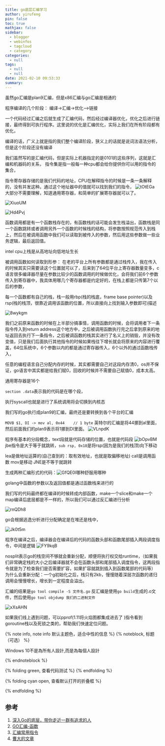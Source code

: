 ```yaml
---
title: go底层汇编学习
author: yirufeng
pin: false
toc: true
mathjax: false
sidebar:
  - blogger
  - webinfos
  - tagcloud
  - category
categories:
  - null
tags:
  - null
  - null
date: 2021-02-10 09:53:33
summary:
---
```



虽然go汇编是plan9汇编，但是x86汇编与go汇编是相通的


程序编译的几个阶段：
编译->汇编->优化—>链接

一个代码经过汇编之后就生成了汇编代码，然后经过编译器优化，优化之后进行链接，最终得到可执行程序。这里说的优化是汇编优化，实际上我们在所有阶段都有优化，

编译的话，广义上就是指的我们整个编译阶段，狭义上的话就是说词法语法分析，但是这个阶段还没有编译

我们虽然写的是汇编代码，但是实际上机器指定的是0101的这些序列，这就是汇编和机器码的关系，
指令集是指一般每一种cpu都会给你提供你可以用的指令的集合，


指令寄存器存储的是我们代码的地址，CPU在解释指令的时候是一条一条解释的，没有并发这种。通过这个地址器中的值就可以找到我们的指令，
![tOtEGa](https://cdn.jsdelivr.net/gh/sivanWu0222/ImageHosting@master/uPic/tOtEGa.png)
大部分不需要理解，知道通用寄存器，和简单的扩展寄存器就可以了。

![XiuoUM](https://cdn.jsdelivr.net/gh/sivanWu0222/ImageHosting@master/uPic/XiuoUM.png)

![Hd4Pvj](https://cdn.jsdelivr.net/gh/sivanWu0222/ImageHosting@master/uPic/Hd4Pvj.png)

函数调用都是有一个函数栈存在的，有函数栈的话可能会发生栈溢出，函数栈是同一个函数跳转或者调用另外一个函数的时候栈的结构，将参数按照规范传入到栈上，然后在被调用函数中我们可以读取到被传入的参数，然后用这些参数做一些业务逻辑，最后返回值。


intel cpu上栈是从高地址向低地址生长


被调用函数如何读取到形参：
在老的平台上所有参数都是通过栈传入，我在传入的时候其实只需要读这个位置就可以了，后来到了64位平台上寄存器数量变多，c语言很多编译器尽量在参数比较少的函数调用的时候做优化，会将我们前6个参数传入到寄存器中，我具体用哪几个寄存器都是约定好的，在栈上都是只传第7个以后的参数，

每一个函数都有自己的栈，栈一般用rbp(栈的栈底，frame base pointer)以及rsp(栈的栈顶，很靠近调用该函数的位置，所以直接向上找到输入参数即可)描述

![8wykgm](https://cdn.jsdelivr.net/gh/sivanWu0222/ImageHosting@master/uPic/8wykgm.png)

我们之前原来函数的时候在上半部分搞事情，调用函数的时候，会将调用者下一条指令传入到return address这个地方中，之后被调用函数执行完之后拿到原来的地址返回去执行下一条指令，之后被调函数的栈其实进行了名义上的销毁，并没有改变值，只是我们后面执行其他指令的时候如果栈往下增长就会将原来的内容进行覆盖，64位系统中，6个参数以内的都是通过寄存器传入，6个以外的通过函数栈传入，


任意的编程语言自己分配内存的时候，其实都需要自己对这段内存清0，os并不保证，go语言中其实都是给我们赋0，回收的时候并不需要自己赋值0，成本太高。

通用寄存器是16个


`section .data`表示我的代码是在哪个段，

执行syscall也就是进行了系统调用将会切换到内核态


我们写的go执行成plan9的汇编，最终还是要转换到各个平台的汇编


`MOVB $1, DI -> mov al, 0x44    // 1 byte`
英特尔的汇编是将44挪到al里面，然后前面我们的plan9表示将1挪到DI里面。
![VLnpdK](https://cdn.jsdelivr.net/gh/sivanWu0222/ImageHosting@master/uPic/VLnpdK.png)


程序有基本的分段概念，text段就是代码存储的位置，也就是代码段
![bOpvBM](https://cdn.jsdelivr.net/gh/sivanWu0222/ImageHosting@master/uPic/bOpvBM.png)
jbe指令是大于等于就跳转，`sub rsp, 0x18`是将rsp(因为是我们的栈顶)向下移动

lea是做地址运算的(自己查到的：取有效地址，也就是取偏移地址)
call是调用函数
mov是移动
JNE是不等于就跳转

生成两种汇编形式的代码：![GfQE0l](https://cdn.jsdelivr.net/gh/sivanWu0222/ImageHosting@master/uPic/GfQE0l.png)哪种舒服用哪种

golang中函数的参数以及返回值都是通过函数栈来进行的


我们写的代码最终都在编译的时候转成内部函数，make一个slice和make一个map编译后底层都是不一样的，所以我们可以通过反汇编进行分析


![rnQDh8](https://cdn.jsdelivr.net/gh/sivanWu0222/ImageHosting@master/uPic/rnQDh8.png)

go会根据逃逸分析进行分配确定是在堆还是栈中，

![Jk0t5m](https://cdn.jsdelivr.net/gh/sivanWu0222/ImageHosting@master/uPic/Jk0t5m.png)



程序在编译之后，编译器会在编译后的代码的函数头部和函数尾部插入两段调度指令，中间是逻辑
![FY9kqB](https://cdn.jsdelivr.net/gh/sivanWu0222/ImageHosting@master/uPic/FY9kqB.png)



nosplit表示go的栈空间不够就会重新分配，顺便将执行权交给runtime，（如果我们非常确定栈的大小之后编译器就不会在函数头部和尾部插入调度指令，这两段指令就是为了检查我们是否需要扩容，如果扩容就跳到插入到函数尾部的代码等）
为什么会重新分配：一个g初始化之后，栈只有2kb，慢慢随着深层次函数的递归调用会慢慢增长，增长到一定程度会溢出。


汇编的结果是`go tool compile -S 文件名.go`
反汇编是使用`go build`生成的.o文件，然后使用`go tool objdump 我们的二进制文件`


![xXsAHN](https://cdn.jsdelivr.net/gh/sivanWu0222/ImageHosting@master/uPic/xXsAHN.png)

如果我们线上遇到问题，可以pprof(1.11将火焰图都集成进去了 )指令看到goroutine栈以及死锁之类的，帮助我们快速定位问题。

{% note info, note info 默认主题色，适合中性的信息 %}
{% noteblock, 标题（可选） %}

Windows 10不是為所有人設計,而是為每個人設計

{% endnoteblock %}

{% folding green, 查看代码测试 %}
{% endfolding %}

{% folding cyan open, 查看默认打开的折叠框 %}

{% endfolding %}

## 参考
1. [深入Go的底层，带你走近一群有追求的人](https://mp.weixin.qq.com/s?__biz=MjM5MDUwNTQwMQ==&mid=2257483728&idx=1&sn=c881e621f4f2dfc0ff2277766249ced5&chksm=a5391706924e9e103424852355327c991a7ea2b939add74b949a1ed2cc7fbe62dc79c08efe2f&scene=21#wechat_redirect)
2. [GO汇编-函数](https://www.cnblogs.com/binHome/p/13034103.html)
3. [汇编常用指令](https://blog.csdn.net/qq_36982160/article/details/82950848)
4. [曹大的文章](https://github.com/cch123/asmshare/blob/master/layout.md)
